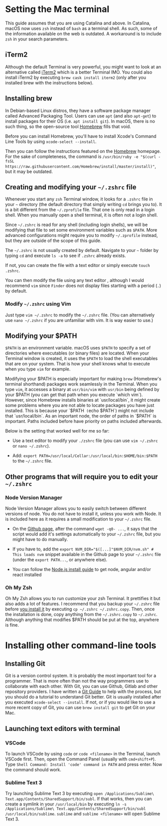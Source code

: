 # Setting the Mac terminal

This guide assumes that you are using Catalina and above. In Catalina, macOS now uses `zsh` instead of `bash` as a terminal shell. As such, some of the information available on the web is outdated. A workaround is to include `zsh` in your search parameters.

## iTerm2

Although the default Terminal is very powerful, you might want to look at an alternative called [iTerm2](https://iterm2.com/features.html) which is a better Terminal IMO. You could also install iTerm2 by executing `brew cask install iterm2` (only after you installed brew with the instructions below).

## Installing brew

In Debian-based Linux distros, they have a software package manager called Advanced Packaging Tool. Users can use `apt` (and also `apt-get`) to install packages for their OS (i.e. `apt install git`). In macOS, there is no such thing, so the open-source tool [Homebrew](https://brew.sh/) fills that void.

Before you can install Homebrew, you'll have to install Xcode's Command Line Tools by using `xcode-select --install`.

Then you can follow the instructions featured on the [Homebrew](https://brew.sh/) homepage. For the sake of completeness, the command is `/usr/bin/ruby -e "$(curl -fsSL https://raw.githubusercontent.com/Homebrew/install/master/install)"`, but it may be outdated.

## Creating and modifying your `~/.zshrc` file

Whenever you start any `zsh` Terminal window, it looks for a `.zshrc` file in your `~` directory (the default directory that simply writing `cd` brings you to). It is a bit different from the `~/.zprofile` file. That one is only read in a login shell. When you manually open a shell terminal, it is often not a login shell.

Since `~/.zshrc` is read for any shell (including login shells), we will be modifying that file to set some environment variables such as `$PATH`. More advanced configurations might require you to modify `~/.zprofile` instead, but they are outside of the scope of this guide.

The `~/.zshrc` is not usually created by default. Navigate to your `~` folder by typing `cd` and execute `ls -a` to see if `.zshrc` already exists.

If not, you can create the file with a  text editor or simply execute `touch .zshrc`.

You can then modify the file using any text editor , although I would recommend `vim` since `Finder` does not display files starting with a period (`.`) by default.

### Modify `~/.zshrc` using Vim

Just type `vim ~/.zshrc` to modify the `~/.zshrc` file. (You can alternatively use `nano ~/.zshrc` if you are unfamiliar with vim. It is way easier to use.)

## Modifying your $PATH

`$PATH` is an environment variable. macOS uses `$PATH` to specify a set of directories where executables (or binary files) are located. When your Terminal window is created, it uses the `$PATH` to load the shell executables that are on your system. That is how your shell knows what to execute when you type `vim` for example.

Modifying your $PATH is especially important for making `brew` (Homebrew's terminal shorthand) packages work seamlessly in the Terminal. When you type `vim`, it accesses a binary at `usr/bin/vim` with `usr/bin` being defined by your $PATH (you can get that path when you execute `which vim`). However, since Homebrew installs binaries at `usr/local/bin`, it might create some problems where you are not able to locate packages you have just installed. This is because your `$PATH` (`echo $PATH`) might not include that `usr/local/bin`. As an important node, the order of paths in `$PATH` is important. Paths included before have priority on paths included afterwards.

Below is the setting that worked well for me so far:

* Use a text editor to modify your `./zshrc` file (you can use `vim ~/.zshrc` or `nano ~/.zshrc`).

* Add: `export PATH=/usr/local/Cellar:/usr/local/bin:$HOME/bin:$PATH` to the `~/.zshrc` file.

## Other programs that will require you to edit your `~/.zshrc`

### Node Version Manager

Node Version Manager allows you to easily switch between different versions of node. You do not have to install it, unless you work with Node. It is included here as it requires a small modification to your `~/.zshrc` file.

* On the [Github page]((https://github.com/nvm-sh/nvm)), after the command `wget -q0- ...`, it says that the script would add it's settings automatically to your `~/.zshrc` file, but you might have to do manually.

* If you have to, add the `export NVM_DIR="$([...]"$NVM_DIR/nvm.sh" # This loads nvm` snippet available in the Github page to your `~/.zshrc` file (under the `export PATH...`, or anywhere else).

* You can follow the [Node.js install guide](node-js-installation.md) to get node, angular and/or react installed

### Oh My Zsh

Oh My Zsh allows you to run customize your zsh Terminal. It prettifies it but also adds a lot of features. I recommend that you backup your `~/.zshrc` file before [you install it](https://github.com/ohmyzsh/ohmyzsh) by executing `cp ~/.zshrc ~/.zshrc.copy`. Then, once the installation is done, copy anything from the `~/.zshrc.copy` to `~/.zshrc`. Although anything that modifies $PATH should be put at the top, anywhere is fine.

# Installing other command-line tools

## Installing Git

Git is a version control system. It is probably the most important tool for a programmer. That is more often than not the way programmers use to collaborate with each other. With Git, you can use Github, Gitlab and other repository providers. I have written a [Git Guide](git-guide.md) to help with the process, but you should do a tutorial to understand Git better. Git is usually installed after you executed `xcode-select --install`. If not, or if you would like to use a more recent copy of Git, you can use `brew install git` to get Git on your Mac.

## Launching text editors with terminal

### VSCode

To launch VSCode by using `code` or `code <filename>` in the Terminal, launch VSCode first. Then, open the Command Panel (usually with `cmd+shift+P`). Type `Shell Command: Install 'code' command in PATH` and press enter. Now the command should work.

### Sublime Text 3

Try launching Sublime Text 3 by executing `open /Applications/Sublime\ Text.app/Contents/SharedSupport/bin/subl`. If that works, then you can create a symlink in your `/usr/local/bin` by executing `ln -s /Applications/Sublime\ Text.app/Contents/SharedSupport/bin/subl /usr/local/bin/sublime`. `sublime` and `sublime <filename>` will open Sublime Text 3.